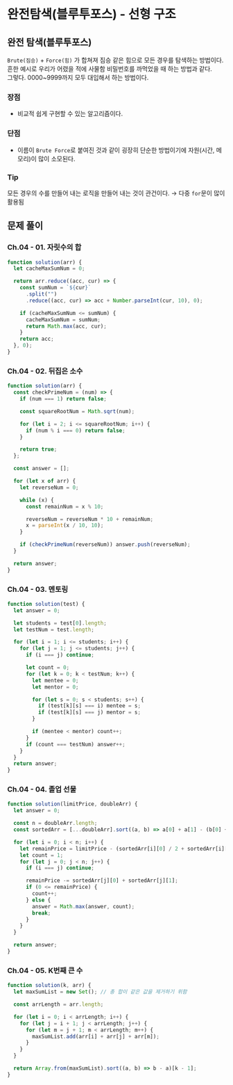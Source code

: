 # 완전탐색(블루투포스) - 선형 구조

## 완전 탐색(블루투포스)

`Brute(짐승)` + `Force(힘)` 가 합쳐져 짐승 같은 힘으로 모든 경우를 탐색하는 방법이다.  
흔한 예시로 우리가 어렸을 적에 사물함 비밀번호를 까먹었을 때 하는 방법과 같다.  
그렇다. 0000~9999까지 모두 대입해서 하는 방법이다.

### 장점

- 비교적 쉽게 구현할 수 있는 알고리즘이다.

### 단점

- 이름이 `Brute Force`로 붙여진 것과 같이 굉장히 단순한 방법이기에 자원(시간, 메모리)이 많이 소모된다.

### Tip

모든 경우의 수를 만들어 내는 로직을 만들어 내는 것이 관건이다. → 다중 `for`문이 많이 활용됨

## 문제 풀이

### Ch.04 - 01. 자릿수의 합

```js
function solution(arr) {
  let cacheMaxSumNum = 0;

  return arr.reduce((acc, cur) => {
    const sumNum = `${cur}`
      .split("")
      .reduce((acc, cur) => acc + Number.parseInt(cur, 10), 0);

    if (cacheMaxSumNum <= sumNum) {
      cacheMaxSumNum = sumNum;
      return Math.max(acc, cur);
    }
    return acc;
  }, 0);
}
```

### Ch.04 - 02. 뒤집은 소수

```js
function solution(arr) {
  const checkPrimeNum = (num) => {
    if (num === 1) return false;

    const squareRootNum = Math.sqrt(num);

    for (let i = 2; i <= squareRootNum; i++) {
      if (num % i === 0) return false;
    }

    return true;
  };

  const answer = [];

  for (let x of arr) {
    let reverseNum = 0;

    while (x) {
      const remainNum = x % 10;

      reverseNum = reverseNum * 10 + remainNum;
      x = parseInt(x / 10, 10);
    }

    if (checkPrimeNum(reverseNum)) answer.push(reverseNum);
  }

  return answer;
}
```

### Ch.04 - 03. 멘토링

```js
function solution(test) {
  let answer = 0;

  let students = test[0].length;
  let testNum = test.length;

  for (let i = 1; i <= students; i++) {
    for (let j = 1; j <= students; j++) {
      if (i === j) continue;

      let count = 0;
      for (let k = 0; k < testNum; k++) {
        let mentee = 0;
        let mentor = 0;

        for (let s = 0; s < students; s++) {
          if (test[k][s] === i) mentee = s;
          if (test[k][s] === j) mentor = s;
        }

        if (mentee < mentor) count++;
      }
      if (count === testNum) answer++;
    }
  }
  return answer;
}
```

### Ch.04 - 04. 졸업 선물

```js
function solution(limitPrice, doubleArr) {
  let answer = 0;

  const n = doubleArr.length;
  const sortedArr = [...doubleArr].sort((a, b) => a[0] + a[1] - (b[0] + b[1]));

  for (let i = 0; i < n; i++) {
    let remainPrice = limitPrice - (sortedArr[i][0] / 2 + sortedArr[i][1]);
    let count = 1;
    for (let j = 0; j < n; j++) {
      if (i === j) continue;

      remainPrice -= sortedArr[j][0] + sortedArr[j][1];
      if (0 <= remainPrice) {
        count++;
      } else {
        answer = Math.max(answer, count);
        break;
      }
    }
  }

  return answer;
}
```

### Ch.04 - 05. K번째 큰 수

```js
function solution(k, arr) {
  let maxSumList = new Set(); // 총 합이 같은 값을 제거하기 위함

  const arrLength = arr.length;

  for (let i = 0; i < arrLength; i++) {
    for (let j = i + 1; j < arrLength; j++) {
      for (let m = j + 1; m < arrLength; m++) {
        maxSumList.add(arr[i] + arr[j] + arr[m]);
      }
    }
  }

  return Array.from(maxSumList).sort((a, b) => b - a)[k - 1];
}
```
